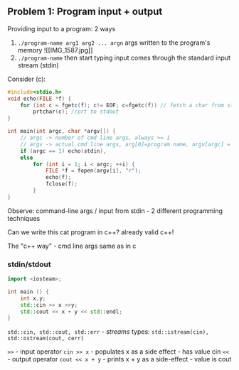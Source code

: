 
## Problem 1: Program input + output
Providing input to a program: 2 ways

1) `./program-name arg1 arg2 ... argn`
		args written to the program's memory
		![[IMG_1587.jpg]]
2) `./program-name`  then start typing
		input comes through the standard input stream (stdin)

Consider (c): 
```c
#include<stdio.h>
void echo(FILE *f) {
	for (int c = fgetc(f); c!= EOF; c=fgetc(f)) // fetch a char from stdin/file
		prtchar(c); //prt to stdout
}

int main(int argc, char *argv[]) {
	// argc -> number of cmd line args, always >= 1
	// argv -> actual cmd line args, arg[0]=program name, argv[argc] = NULL
	if (argc == 1) echo(stdin),
	else 
		for (int i = 1; i < argc; ++i) {
			FILE *f = fopen(argv[i], "r");
			echo(f);
			fclose(f);
		}
}
```

Observe: command-line args / input from stdin - 2 different programming techniques

Can we write this cat program in c++?
already valid c++!

The "c++ way" - cmd line args same as in c

### stdin/stdout
```c++
import <iosteam>;

int main () {
	int x,y;
	std::cin >> x >>y;
	std::cout << x + y << std::endl;
}
```

`std::cin, std::cout, std::err` - *streams*
types: `std::istream(cin), std::ostream(cout, cerr)`

`>>` - input operator
`cin >> x` - populates x as a side effect
			- has value cin
`<<` - output operator
`cout << x + y` - prints x + y as a side-effect
				- value is cout





